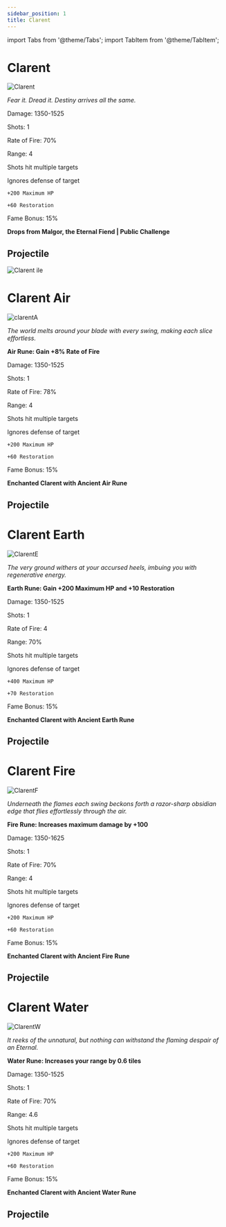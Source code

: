 ```yaml
---
sidebar_position: 1
title: Clarent
---
```


import Tabs from '@theme/Tabs';
import TabItem from '@theme/TabItem';

<Tabs>
  <TabItem value="Clarent" label="Clarent" default>

# Clarent

![Clarent](https://vwiki.valorserver.com/api/item/picture/Clarent)

<i>Fear it. Dread it. Destiny arrives all the same.</i>

Damage: 1350-1525

Shots: 1

Rate of Fire: 70% 

Range: 4

Shots hit multiple targets

Ignores defense of target

    +200 Maximum HP
    
    +60 Restoration

Fame Bonus: 15%

**Drops from Malgor, the Eternal Fiend | Public Challenge**

## Projectile

![Clarent ile](https://cdn.discordapp.com/attachments/948363241631916122/954070228550189116/Clarent.gif)

  </TabItem>
  <TabItem value="Air" label="Air">

# Clarent Air

![clarentA](https://vwiki.valorserver.com/api/item/picture/clarent%20air)

<i>The world melts around your blade with every swing, making each slice effortless.</i>

**Air Rune: Gain +8% Rate of Fire**
    
Damage: 1350-1525

Shots: 1

Rate of Fire: 78%

Range: 4

Shots hit multiple targets

Ignores defense of target

    +200 Maximum HP

    +60 Restoration

Fame Bonus: 15%

**Enchanted Clarent with Ancient Air Rune**

## Projectile

  </TabItem>
  <TabItem value="Earth" label="Earth">

# Clarent Earth

![ClarentE](https://vwiki.valorserver.com/api/item/picture/clarent%20earth)

<i>The very ground withers at your accursed heels, imbuing you with regenerative energy.</i>

**Earth Rune: Gain +200 Maximum HP and +10 Restoration**
    
Damage: 1350-1525

Shots: 1

Rate of Fire: 4

Range: 70%

Shots hit multiple targets

Ignores defense of target

    +400 Maximum HP 

    +70 Restoration

Fame Bonus: 15%

**Enchanted Clarent with Ancient Earth Rune**

## Projectile

  </TabItem>
  <TabItem value="Fire" label="Fire">

# Clarent Fire

![ClarentF](https://vwiki.valorserver.com/api/item/picture/clarent%20fire)

<i>Underneath the flames each swing beckons forth a razor-sharp obsidian edge that flies effortlessly through the air.</i>

**Fire Rune: Increases maximum damage by +100**
    
Damage: 1350-1625

Shots: 1

Rate of Fire: 70% 

Range: 4

Shots hit multiple targets

Ignores defense of target

    +200 Maximum HP 

    +60 Restoration

Fame Bonus: 15%

**Enchanted Clarent with Ancient Fire Rune**

## Projectile

  </TabItem>
  <TabItem value="Water" label="Water">

# Clarent Water

![ClarentW](https://vwiki.valorserver.com/api/item/picture/clarent%20water)

<i>It reeks of the unnatural, but nothing can withstand the flaming despair of an Eternal.</i>

**Water Rune: Increases your range by 0.6 tiles**
    
Damage: 1350-1525

Shots: 1

Rate of Fire: 70% 

Range: 4.6

Shots hit multiple targets

Ignores defense of target

    +200 Maximum HP

    +60 Restoration
     
Fame Bonus: 15%

**Enchanted Clarent with Ancient Water Rune**

## Projectile

  </TabItem>
</Tabs>
